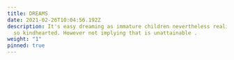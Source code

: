 ```yaml
---
title: DREAMS
date: 2021-02-26T10:04:56.192Z
description: It's easy dreaming as immature children nevertheless reality isn't
  so kindhearted. However not implying that is unattainable .
weight: "1"
pinned: true
---
```

